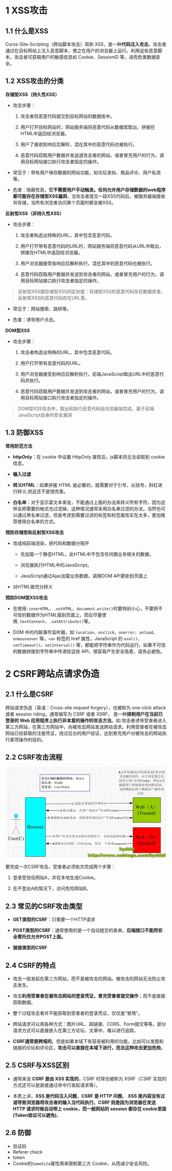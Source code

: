 # 1 XSS攻击

## 1.1 什么是XSS

Corss-Site-Scripting（跨站脚本攻击）简称 XSS，是一种**代码注入攻击**。攻击者通过在目标网站上注入恶意脚本，使之在用户的浏览器上运行。利用这些恶意脚本，攻击者可获取用户的敏感信息如 Cookie、SessionID 等，进而危害数据安全。

## 1.2 XSS攻击的分类

**存储型XSS（持久性XSS）**

- 攻击步骤：

  1. 攻击者将恶意代码提交到目标网站的数据库中。

  2. 用户打开目标网站时，网站服务端将恶意代码从数据库取出，拼接在HTML中返回给浏览器。

  3. 用户了接收到响应后解析，混在其中的恶意代码也被执行。

  4. 恶意代码窃取用户数据并发送道攻击者的网站，或者冒充用户的行为，调用目标网站接口执行攻击者指定的操作。

- 常见于：带有用户保存数据的网站功能，如论坛发帖、商品评论、用户私信等。

- 危害：隐蔽性高，**它不需要用户手动触发。任何允许用户存储数据的web程序都可能存在存储型XSS漏洞**，当攻击者提交一段XSS代码后，被服务器端接收并存储，当所有浏览者访问某个页面时都会被XSS。


**反射型XSS（非持久性XSS）**

- 攻击步骤：
  
  1. 攻击者构造出特殊的URL，其中包含恶意代码。

  2. 用户打开带有恶意代码的URL时，网站服务端将恶意代码从URL中取出，拼接在HTML中返回给浏览器。 

  3. 用户浏览器接受收响应后解析执行，混在其中的恶意代码也被执行。

  4. 恶意代码窃取用户数据并发送到攻击者的网站，或者冒充用户的行为，调用目标网站接口执行攻击者指定的操作。

> 反射型XSS跟存储型XSS的区别是：存储型XSS的恶意代码存在数据库里，反射型XSS的恶意代码存在URL里。

- 常见于：网站搜索、跳转等。

- 危害：诱导用户点击。

**DOM型XSS**

- 攻击步骤：

  1. 攻击者构造出特殊的URL，其中包含恶意代码。

  2. 用户打开带有恶意代码的URL。

  3. 用户浏览器接受到响应后解析执行，前端JavaScript取出URL中的恶意代码并执行。

  4. 恶意代码窃取用户数据并发送到攻击者的网站，或者冒充用户的行为，调用目标网站接口执行攻击者指定的操作。

> DOM型XSS攻击中，取出和执行恶意代码由浏览器端完成，属于前端JavaScript自身的安全漏洞

## 1.3 防御XSS

**常用防范方法**

- **httpOnly**：在 cookie 中设置 HttpOnly 属性后，js脚本将无法读取到 cookie 信息。

- **输入过滤**

- **转义HTML**：如果拼接 HTML 是必要的，就需要对于引号，尖括号，斜杠进行转义,但这还不是很完善。

- **白名单**：对于显示富文本来说，不能通过上面的办法来转义所有字符，因为这样会把需要的格式也过滤掉。这种情况通常采用白名单过滤的办法，当然也可以通过黑名单过滤，但是考虑到需要过滤的标签和标签属性实在太多，更加推荐使用白名单的方式。


**预防存储型和反射型XSS攻击**

- 改成纯前端渲染，把代码和数据分隔开

  - 先加载一个静态HTML，此HTML中不包含任何跟业务相关的数据。

  - 浏览器执行HTML中的JavaScript。

  - JavaScript通过Ajax加载业务数据，调用DOM API更新到页面上

- 对HTML做充分转义

**预防DOM型XSS攻击**

- 在使用`.innerHTML`、`.outHTML`、`document.write()`时要特别小心，不要把不可信的数据作为HTML插到页面上，而应尽量使用`.textContent`、`.setAttribute()`等。

- DOM 中的内联事件监听器，如 `location`、`onclick`、`onerror`、`onload`、`onmouseover` 等，`<a>` 标签的 href 属性，JavaScript 的 `eval()`、`setTimeout()`、`setInterval()` 等，都能把字符串作为代码运行。如果不可信的数据拼接到字符串中传递给这些 API，很容易产生安全隐患，请务必避免。

# 2 CSRF跨站点请求伪造

## 2.1 什么是CSRF

跨站请求伪造（英语：Cross-site request forgery），也被称为 one-click attack 或者 session riding，通常缩写为 CSRF 或者 XSRF， 是一种**挟制用户在当前已登录的 Web 应用程序上执行非本意的操作的攻击方法**。如:攻击者诱导受害者进入第三方网站，在第三方网站中，向被攻击网站发送跨站请求。利用受害者在被攻击网站已经获取的注册凭证，绕过后台的用户验证，达到冒充用户对被攻击的网站执行某项操作的目的。

## 2.2 CSRF攻击流程

![csrf](./csrf.png)

要完成一次CSRF攻击，受害者必须依次完成两个步骤：

1. 登录受信任网站A，并在本地生成Cookie。

2. 在不登出A的情况下，访问危险网站B。

## 2.3 常见的CSRF攻击类型

- **GET类型的CSRF**：只需要一个HTTP请求

- **POST类型的CSRF**：通常使用的是一个自动提交的表单。**后端接口不能将安全寄托仅允许POST上面。**

- **链接类型的CSRF**

## 2.4 CSRF的特点

- 攻击一般发起在第三方网站，而不是被攻击的网站。被攻击的网站无法防止攻击发生。

- 攻击**利用受害者在被攻击网站的登录凭证，冒充受害者提交操作**；而不是直接窃取数据。

- 整个过程攻击者并不能获取到受害者的登录凭证，仅仅是“冒用”。

- 跨站请求可以用各种方式：图片URL、超链接、CORS、Form提交等等。部分请求方式可以直接嵌入在第三方论坛、文章中，难以进行追踪。

- **CSRF通常是跨域的**。但是如果本域下有容易被利用的功能，比如可以发图和链接的论坛和评论区，**攻击可以直接在本域下进行，而且这种攻击更加危险**。

## 2.5 CSRF与XSS区别

- 通常来说 **CSRF 是由 XSS 实现的**，CSRF 时常也被称为 XSRF（CSRF 实现的方式还可以是直接通过命令行发起请求等）。

- 本质上讲，**XSS 是代码注入问题**，**CSRF 是 HTTP 问题**。 **XSS 是内容没有过滤导致浏览器将攻击者的输入当代码执行**。**CSRF 则是因为浏览器在发送 HTTP 请求时候自动带上 cookie，而一般网站的 session 都存在 cookie里面(Token验证可以避免)**。

## 2.6 防御

- 验证码
- Referer check
- token
- Cookie的`SameSite`属性用来限制第三方 Cookie，从而减少安全风险。